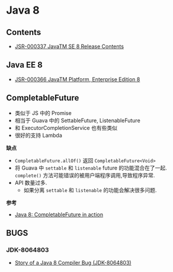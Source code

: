 
# Java 8

## Contents
* [JSR-000337 JavaTM SE 8 Release Contents](https://jcp.org/aboutJava/communityprocess/mrel/jsr337/index.html)

## Java EE 8
* [JSR-000366 JavaTM Platform, Enterprise Edition 8](https://jcp.org/aboutJava/communityprocess/edr/jsr366/index.html)

## CompletableFuture

* 类似于 JS 中的 Promise
* 相当于 Guava 中的 SettableFuture, ListenableFuture
* 和  ExecutorCompletionService 也有些类似
* 很好的支持 Lambda

__缺点__

* `CompletableFuture.allOf()` 返回 `CompletableFuture<Void>`
* 将 Guava 中 `settable` 和 `listenable` future 的功能混合在了一起. `complete()` 方法可能错误的被用户端程序调用,导致程序异常.
* API 数量过多.
  * 如果分离 `settable` 和 `listenable` 的功能会解决很多问题.


__参考__

* [Java 8: CompletableFuture in action](https://dzone.com/articles/java-8-completablefuture)

## BUGS

### JDK-8064803
* [Story of a Java 8 Compiler Bug (JDK-8064803)](https://blog.dogan.io/2015/03/02/java-8-compiler-bug/)
